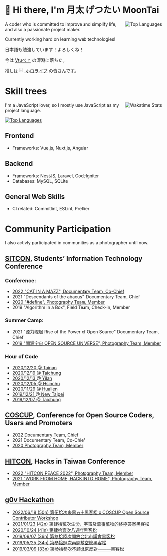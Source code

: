# 👋 Hi there, I'm 月太 げつたい MoonTai

[<img align="right" alt="Top Languages" src="https://github-readme-stats.vercel.app/api?username=moontai0724&show_icons=true&theme=transparent">](https://github.com/anuraghazra/github-readme-stats)

A coder who is committed to improve and simplify life, and also a passionate project maker.

Currently working hard on learning web technologies!

日本語も勉強しています！よろしくね！

今は [Vtuべｒ](https://twitter.com/momosuzunene/status/1291251723495813121) の深淵に落ちた。

推しは [<img height="16" alt="Hololive LOGO" src="https://user-images.githubusercontent.com/25532663/219111940-87d0f493-4547-4f38-aaaa-52b321386cd0.png"> ホロライブ](https://www.hololive.tv/) の皆さんです。


# Skill trees

[<img align="right" alt="Wakatime Stats" src="https://github-readme-stats.vercel.app/api/wakatime?username=moontai0724&layout=compact&theme=transparent">](https://wakatime.com/@moontai0724)

I'm a JavaScript lover, so I mostly use JavaScript as my project language.

[<img alt="Top Languages" src="https://github-readme-stats.vercel.app/api/top-langs/?username=moontai0724&langs_count=10&layout=compact&exclude_repo=security-challange-php-codeigniter&theme=transparent">](https://github.com/anuraghazra/github-readme-stats)

## Frontend

- Frameworks: Vue.js, Nuxt.js, Angular

## Backend

- Frameworks: NestJS, Laravel, CodeIgniter
- Databases: MySQL, SQLite

## General Web Skills

- CI related: Commitlint, ESLint, Prettier

# Community Participation

I also activly participated in communities as a photographer until now.

## [SITCON](https://sitcon.org/), Students’ Information Technology Conference

### Conference: 

- [2022 "CAT IN A MAZZ", Documentary Team, Co-Chief](https://www.flickr.com/photos/moontai0724/galleries/72157721196962002/)
- 2021 "Descendants of the abacus", Documentary Team, Chief
- [2020 "#define", Photography Team, Member](https://www.flickr.com/photos/moontai0724/galleries/72157720408380329/)
- 2019 "Algorithm in a Box", Field Team, Check-in, Member

### Summer Camp:

- 2021 "源力崛起 Rise of the Power of Open Source" Documentary Team, Chief
- [2019 "開源宇宙 OPEN SOURCE UNIVERSE", Photography Team, Member](https://www.flickr.com/photos/moontai0724/galleries/72157720408371769/)

### Hour of Code

- [2020/12/20 @ Tainan](https://www.flickr.com/photos/moontai0724/galleries/72157720412268596/)
- [2020/12/19 @ Taichung](https://www.flickr.com/photos/moontai0724/galleries/72157720412268091/)
- [2020/12/13 @ Yilan](https://www.flickr.com/photos/moontai0724/galleries/72157720406127833/)
- [2020/12/05 @ Hsinchu](https://www.flickr.com/photos/moontai0724/galleries/72157720412266821/)
- [2020/11/29 @ Hualien](https://www.flickr.com/photos/moontai0724/galleries/72157720412266191/)
- [2019/12/21 @ New Taipei](https://www.flickr.com/photos/moontai0724/galleries/72157720408379329/)
- [2019/12/07 @ Taichung](https://www.flickr.com/photos/moontai0724/galleries/72157720408379034/)

## [COSCUP](https://coscup.org/), Conference for Open Source Coders, Users and Promoters

- [2022 Documentary Team, Chief](https://www.flickr.com/photos/moontai0724/galleries/72157721189799111/)
- 2021 Documentary Team, Co-Chief
- [2020 Photography Team, Member](https://www.flickr.com/photos/moontai0724/galleries/72157720418812527/)

## [HITCON](https://hitcon.org/), Hacks in Taiwan Conference

- [2022 "HITCON PEACE 2022", Photography Team, Member](https://www.flickr.com/photos/moontai0724/galleries/72157721238242595/)
- [2021 "WORK FROM HOME, HACK INTO HOME", Photography Team, Member](https://www.flickr.com/photos/moontai0724/galleries/72157720406129553/)

## [g0v Hackathon](https://jothon.g0v.tw)

- [2022/06/18 (50n) 第伍拾次來電五十黑客松 x COSCUP Open Source Contributor Workshop](https://www.flickr.com/photos/moontai0724/galleries/72157721238241485/)
- [2021/01/23 (42n) 第肆拾貳次生命、宇宙及萬事萬物的終極答案黑客松](https://www.flickr.com/photos/moontai0724/galleries/72157720408385464/)
- [2020/10/24 (41n) 第肆拾壹次八週年黑客松](https://www.flickr.com/photos/moontai0724/galleries/72157720408381334/)
- [2019/09/07 (36n) 第参拾陸次開放台北市議會黑客松](https://www.flickr.com/photos/moontai0724/galleries/72157720408372019/)
- [2019/05/25 (34n) 第参拾肆次再開放空總黑客松](https://www.flickr.com/photos/moontai0724/galleries/72157720412255116/)
- [2019/03/09 (33n) 第参拾參次不顧北京反對———黑客松](https://www.flickr.com/photos/moontai0724/galleries/72157720412254721/)

